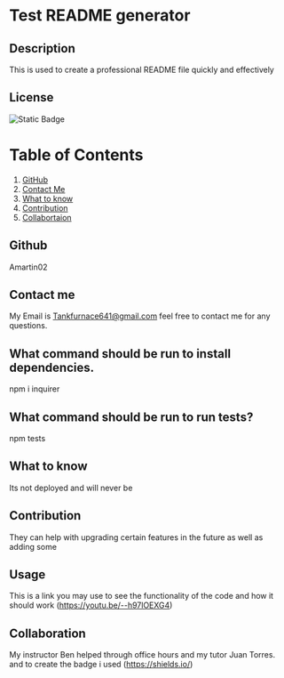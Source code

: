 # Test README generator

## Description

This is used to create a professional README file quickly and effectively

## License

![Static Badge](https://img.shields.io/badge/License-The_Unilicense-_?style=flat&color=Blue)

# Table of Contents

1.  [GitHub](#Github)
2.  [Contact Me](#Contactme)
3.  [What to know](#Whattoknow)
4.  [Contribution](#Contribution)
5.  [Collabortaion](#Collaboration)

## Github

Amartin02

## Contact me

My Email is Tankfurnace641@gmail.com feel free to contact me for any questions.

## What command should be run to install dependencies.

npm i inquirer

## What command should be run to run tests?

npm tests

## What to know

Its not deployed and will never be

## Contribution

They can help with upgrading certain features in the future as well as adding some

## Usage

This is a link you may use to see the functionality of the code and how it should work (https://youtu.be/--h97lOEXG4)

## Collaboration

My instructor Ben helped through office hours and my tutor Juan Torres. and to create the badge i used (https://shields.io/)
